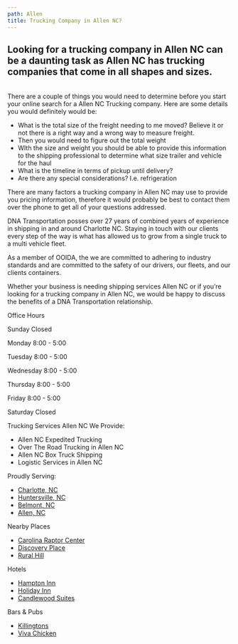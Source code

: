 ```yaml
---
path: Allen
title: Trucking Company in Allen NC?
---
```

## Looking for a trucking company in Allen NC can be a daunting task as Allen NC has trucking companies that come in all shapes and sizes.

\
There are a couple of things you would need to determine before you start your online search for a Allen NC Trucking company. Here are some details you would definitely would be:



* What is the total size of the freight needing to me moved? Believe it or not there is a right way and a wrong way to measure freight.
* Then you would need to figure out the total weight
* WIth the size and weight you should be able to provide this information to the shipping professional to determine what size trailer and vehicle for the haul
* What is the timeline in terms of pickup until delivery?
* Are there any special considerations? I.e. refrigeration



There are many factors a trucking company in Allen NC may use to provide you pricing information, therefore it would probably be best to contact them over the phone to get all of your questions addressed.



DNA Transportation posses over 27 years of combined years of experience in shipping in and around Charlotte NC. Staying in touch with our clients every step of the way is what has allowed us to grow from a single truck to a multi vehicle fleet.



As a member of OOIDA, the we are committed to adhering to industry standards and are committed to the safety of our drivers, our fleets, and our clients containers.



Whether your business is needing shipping services Allen NC or if you’re looking for a trucking company in Allen NC, we would be happy to discuss the benefits of a DNA Transportation relationship.



Office Hours

Sunday Closed

Monday 8:00 - 5:00

Tuesday 8:00 - 5:00

Wednesday 8:00 - 5:00

Thursday 8:00 - 5:00

Friday 8:00 - 5:00

Saturday Closed



Trucking Services Allen NC We Provide:

* Allen NC Expedited Trucking
* Over The Road Trucking in Allen NC
* Allen NC Box Truck Shipping
* Logistic Services in Allen NC

Proudly Serving:

* [Charlotte, NC](https://charlottenc.gov/)
* [Huntersville, NC](https://www.huntersville.org/)
* [Belmont, NC](https://www.cityofbelmont.org/)
* [Allen, NC](https://northcarolina.hometownlocator.com/nc/mecklenburg/allen.cfm)



Nearby Places

* [Carolina Raptor Center](http://www.carolinaraptorcenter.org/)
* [Discovery Place](https://kids.discoveryplace.org/huntersville)
* [Rural Hill](https://www.ruralhill.net/)

Hotels

* [Hampton Inn](https://www.hilton.com/en/book/reservation/rooms?WT.mc_id=zLADA0WW1XX2OLX3DA4MS5MS6_CLTHVHX7_129231037_&arrivalDay=19&arrivalMonth=01&arrivalYear=2020&dclid=CjkKEQiA6vXwBRDGpt7U5Ia2zKQBEiQAW3gy2czteFFvztvxGMl_k6J7UUfUVtAEQPkcEOMcgR33I0vw_wcB&departureDay=20&departureMonth=01&departureYear=2020&inputModule=HOTEL_SEARCH&srpCodes=LHHR3X&viewPackagesAndPromotionsRate=true)
* [Holiday Inn](https://www.ihg.com/holidayinnexpress/hotels/us/en/huntersville/cltck/hoteldetail?cm_mmc=GoogleMaps-_-EX-_-US-_-CLTCK)
* [Candlewood Suites](https://www.ihg.com/candlewood/hotels/us/en/huntersville/huncw/hoteldetail?cm_mmc=GoogleMaps-_-CW-_-US-_-HUNCW)

Bars & Pubs

* [Killingtons](http://huntersville.killingtons.com/)
* [Viva Chicken](https://vivachicken.com/)
